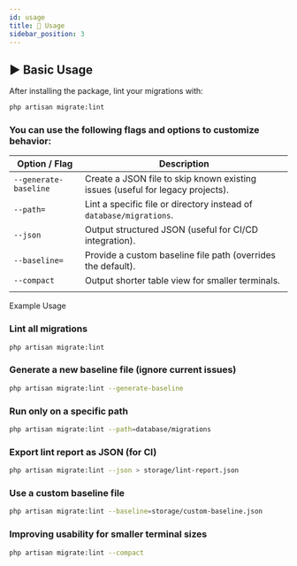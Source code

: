 ```yaml
---
id: usage
title: 🧩 Usage
sidebar_position: 3
---
```


## ▶️ Basic Usage

After installing the package, lint your migrations with:

```bash
php artisan migrate:lint
```
### You can use the following flags and options to customize behavior:

| Option / Flag         | Description                                                                    |
| --------------------- | ------------------------------------------------------------------------------ |
| `--generate-baseline` | Create a JSON file to skip known existing issues (useful for legacy projects). |
| `--path=`             | Lint a specific file or directory instead of `database/migrations`.            |
| `--json`              | Output structured JSON (useful for CI/CD integration).                         |
| `--baseline=`         | Provide a custom baseline file path (overrides the default).                   |
| `--compact`           | Output shorter table view for smaller terminals.                               |
                                                |


Example Usage

### Lint all migrations
```bash
php artisan migrate:lint
```
### Generate a new baseline file (ignore current issues)
```bash
php artisan migrate:lint --generate-baseline
```
### Run only on a specific path
```bash
php artisan migrate:lint --path=database/migrations
```
### Export lint report as JSON (for CI)
```bash
php artisan migrate:lint --json > storage/lint-report.json
```
### Use a custom baseline file
```bash
php artisan migrate:lint --baseline=storage/custom-baseline.json
```
### Improving usability for smaller terminal sizes
```bash
php artisan migrate:lint --compact
```